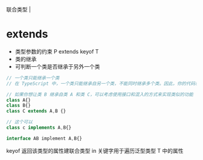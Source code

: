联合类型 |

# extends
- 类型参数的约束 P extends keyof T
- 类的继承
- 可判断一个类是否继承于另外一个类

```js
// 一个类只能继承一个类
// 在 TypeScript 中，一个类只能继承自另一个类，不能同时继承多个类。因此，你的代码示例是不合法的。

// 如果你想让类 B 继承自类 A 和类 C，可以考虑使用接口和混入的方式来实现类似的功能  以下不合法
class A{}
class B{}
class C extends A,B {}

// 这个可以
class c implements A,B{}

interface AB implement A,B{}
```

keyof 返回该类型的属性建联合类型
in 关键字用于遍历泛型类型 T 中的属性